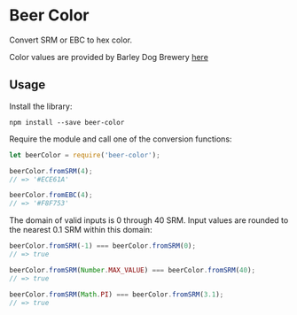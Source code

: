# Beer Color

Convert SRM or EBC to hex color.

Color values are provided by Barley Dog Brewery [here](https://www.barleydogbrewery.com/xml/colors.xml)

## Usage

Install the library:

```
npm install --save beer-color
```

Require the module and call one of the conversion functions:

```javascript
let beerColor = require('beer-color');

beerColor.fromSRM(4);
// => '#ECE61A'

beerColor.fromEBC(4);
// => '#F8F753'
```

The domain of valid inputs is 0 through 40 SRM.  Input values are rounded to the nearest 0.1 SRM within this domain:

```javascript
beerColor.fromSRM(-1) === beerColor.fromSRM(0);
// => true

beerColor.fromSRM(Number.MAX_VALUE) === beerColor.fromSRM(40);
// => true

beerColor.fromSRM(Math.PI) === beerColor.fromSRM(3.1);
// => true
```
